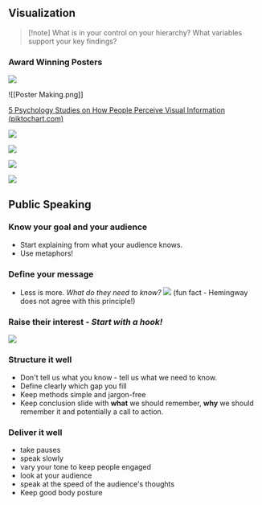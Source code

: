 ## Visualization

>[!note] What is in your control on your hierarchy?
>What variables support your key findings?
### Award Winning Posters

![](https://i.imgur.com/yg1QAg9.png)

<!--⚠️Imgur upload failed, check dev console-->
![[Poster Making.png]]



[5 Psychology Studies on How People Perceive Visual Information (piktochart.com)](https://piktochart.com/blog/5-psychology-studies-that-tell-us-how-people-perceive-visual-information/)

![](https://i.imgur.com/180Nwrx.png)


![](https://i.imgur.com/qzmfgwM.png)

![](https://i.imgur.com/Dtdp0hr.png)


![](https://i.imgur.com/2uWrhSP.png)



## Public Speaking
### Know your goal and your audience
- Start explaining from what your audience knows.
- Use metaphors!
### Define your message
- Less is more. *What do they need to know?*
![](https://i.imgur.com/Wg7FaOA.png)
(fun fact - Hemingway does not agree with this principle!)
### Raise their interest - *Start with a hook!*
![](https://i.imgur.com/vHQrGqB.png)
### Structure it well
- Don't tell us what you know - tell us what we need to know.
- Define clearly which gap you fill
- Keep methods simple and jargon-free
- Keep conclusion slide with **what** we should remember, **why** we should remember it and potentially a call to action.
### Deliver it well
- take pauses
- speak slowly
- vary your tone to keep people engaged
- look at your audience
- speak at the speed of the audience's thoughts
- Keep good body posture
